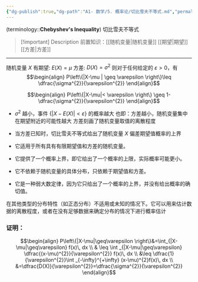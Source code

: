```yaml
---
{"dg-publish":true,"dg-path":"A1- 数学/5. 概率论/切比雪夫不等式.md","permalink":"/A1- 数学/5. 概率论/切比雪夫不等式/","dgPassFrontmatter":true,"noteIcon":"","created":"2024-10-16T20:17:47.889+08:00","updated":"2025-04-14T18:25:19.702+08:00"}
---
```


(terminology::**Chebyshev's Inequality**)   切比雪夫不等式
>[!important] Description
>前置知识：[[随机变量\|随机变量]]  [[期望\|期望]]  [[方差\|方差]]

***

随机变量 $X$  有期望: $E(X)=\mu$    方差: $D(X)=\sigma^{2}$
则对于任何给定的 $\varepsilon>0$，有
$$\begin{align}
P\left\{|X-\mu | \geq \varepsilon \right\}\leq \dfrac{\sigma^{2}}{\varepsilon^{2}}
\end{align}$$

$$\begin{align}
P\left\{|X-\mu|< \varepsilon \right\} \geq 1- \dfrac{\sigma^{2}}{\varepsilon^{2}}
\end{align}$$
-  $\sigma^{2}$ 越小，事件 $\left\{|X-E(X)|<\varepsilon \right\}$ 的概率越大
	也即：方差越小，随机变量集中在期望附近的可能性越大
	方差刻画了随机变量取值的离散程度
	
- 当方差已知时，切比雪夫不等式给出了随机变量 $X$ 偏差期望值概率的上界
- 它适用于所有具有有限期望值和方差的随机变量。
- 它提供了一个概率上界，即它给出了一个概率的上限，实际概率可能更小。
- 它不依赖于随机变量的具体分布，只依赖于期望值和方差。
- 它是一种弱大数定律，因为它只给出了一个概率的上界，并没有给出概率的确切值。

在其他类型的分布特性（如正态分布）不适用或未知的情况下。它可以用来估计数据的离散程度，或者在没有足够数据来确定分布的情况下进行概率估计
### 证明：

$$\begin{align}
P\left\{|X-\mu|\geq\varepsilon \right\}&=\int_{|X-\mu|\geq\varepsilon} f(x)\, dx  \\
& \leq \int  _{|X-\mu|\geq\varepsilon}  \dfrac{(x-\mu)^{2}}{\varepsilon^{2}} f(x)\, dx  \\
&\leq \dfrac{1}{\varepsilon^{2}}\int _{-\infty}^{+\infty} (x-\mu)^{2}f(x)\, dx  \\
&=\dfrac{D(X)}{\varepsilon^{2}}=\dfrac{\sigma^{2}}{\varepsilon^{2}}
\end{align}$$


